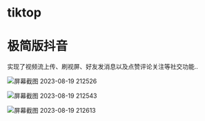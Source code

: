 # tiktop
# 极简版抖音
实现了视频流上传、刷视屏、好友发消息以及点赞评论关注等社交功能..

![屏幕截图 2023-08-19 212526](https://github.com/dodobird233/tiktop/assets/86880754/98bf9ffe-c29e-4f35-8d26-5c4188635a96)


![屏幕截图 2023-08-19 212543](https://github.com/dodobird233/tiktop/assets/86880754/b9303e5b-dbf2-4e3f-8f8b-1721bc53762d)


![屏幕截图 2023-08-19 212613](https://github.com/dodobird233/tiktop/assets/86880754/9bcb4e73-304b-4438-914f-5191aa7ec0f7)
